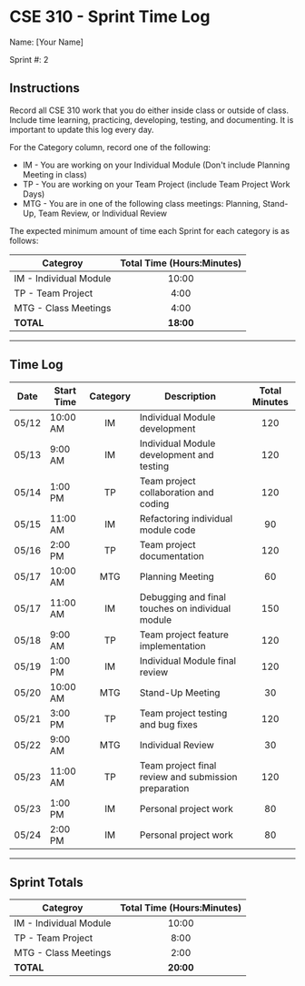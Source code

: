 # CSE 310 - Sprint Time Log

Name: [Your Name]

Sprint #: 2

## Instructions

Record all CSE 310 work that you do either inside class or outside of class. Include time learning, practicing, developing, testing, and documenting. It is important to update this log every day.

For the Category column, record one of the following:
* IM - You are working on your Individual Module (Don't include Planning Meeting in class)
* TP - You are working on your Team Project (include Team Project Work Days)
* MTG - You are in one of the following class meetings: Planning, Stand-Up, Team Review, or Individual Review

The expected minimum amount of time each Sprint for each category is as follows:

| Categroy | Total Time (Hours:Minutes) |
|---|:---:|
| IM - Individual Module | 10:00 |
| TP - Team Project | 4:00 |
| MTG - Class Meetings | 4:00 |
| **TOTAL** | **18:00** |

---

## Time Log

| Date | Start Time | Category | Description | Total Minutes |
|---|---|:---:|---|:---:|
| 05/12 | 10:00 AM | IM | Individual Module development | 120 |
| 05/13 | 9:00 AM | IM | Individual Module development and testing | 120 |
| 05/14 | 1:00 PM | TP | Team project collaboration and coding | 120 |
| 05/15 | 11:00 AM | IM | Refactoring individual module code | 90 |
| 05/16 | 2:00 PM | TP | Team project documentation | 120 |
| 05/17 | 10:00 AM | MTG | Planning Meeting | 60 |
| 05/17 | 11:00 AM | IM | Debugging and final touches on individual module | 150 |
| 05/18 | 9:00 AM | TP | Team project feature implementation | 120 |
| 05/19 | 1:00 PM | IM | Individual Module final review | 120 |
| 05/20 | 10:00 AM | MTG | Stand-Up Meeting | 30 |
| 05/21 | 3:00 PM | TP | Team project testing and bug fixes | 120 |
| 05/22 | 9:00 AM | MTG | Individual Review | 30 |
| 05/23 | 11:00 AM | TP | Team project final review and submission preparation | 120 |
| 05/23 | 1:00 PM | IM | Personal project work | 80 |
| 05/24 | 2:00 PM | IM | Personal project work | 80 |

---

## Sprint Totals

| Categroy | Total Time (Hours:Minutes) |
|---|:---:|
| IM - Individual Module | 10:00 |
| TP - Team Project | 8:00 |
| MTG - Class Meetings | 2:00 |
| **TOTAL** | **20:00** |